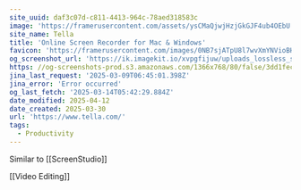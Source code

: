 ```yaml
---
site_uuid: daf3c07d-c811-4413-964c-78aed318583c
image: 'https://framerusercontent.com/assets/ysCMaQjwjHzjGkGJF4ub4OEbU.png'
site_name: Tella
title: 'Online Screen Recorder for Mac & Windows'
favicon: 'https://framerusercontent.com/images/0NB7sjATpU8l7wvXmYNVioBH8.png'
og_screenshot_url: 'https://ik.imagekit.io/xvpgfijuw/uploads_lossless_screenshots_20250527_Tella.tv_og_screenshot.jpeg'
https: //og-screenshots-prod.s3.amazonaws.com/1366x768/80/false/3dd1fecdea603fad3767ae8bfef69361bf7d252ac9069b4a90c5d33689fc5a9a.jpeg
jina_last_request: '2025-03-09T06:45:01.398Z'
jina_error: 'Error occurred'
og_last_fetch: '2025-03-14T05:42:29.884Z'
date_modified: 2025-04-12
date_created: 2025-03-30
url: 'https://www.tella.com/'
tags:
  - Productivity
---
```


Similar to [[ScreenStudio]]

[[Video Editing]]

